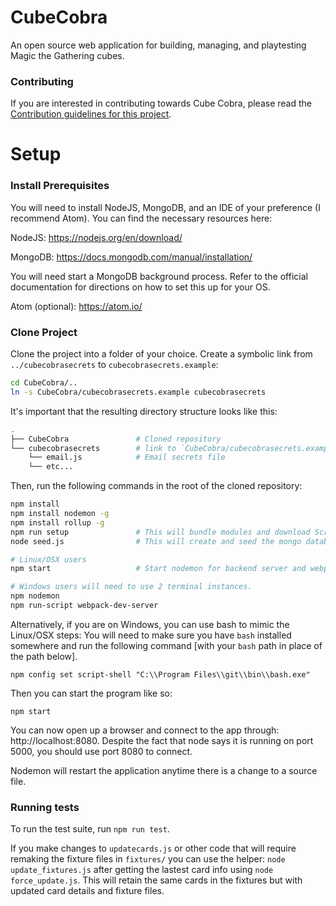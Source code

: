# CubeCobra

An open source web application for building, managing, and playtesting Magic the Gathering cubes.

### Contributing

If you are interested in contributing towards Cube Cobra, please read the [Contribution guidelines for this project](CONTRIBUTING.md).

# Setup

### Install Prerequisites

You will need to install NodeJS, MongoDB, and an IDE of your preference (I recommend Atom). You can find the necessary resources here:

NodeJS: https://nodejs.org/en/download/

MongoDB: https://docs.mongodb.com/manual/installation/

You will need start a MongoDB background process. Refer to the official documentation for directions on how to set this up for your OS.

Atom (optional): https://atom.io/

### Clone Project

Clone the project into a folder of your choice. Create a symbolic link from
`../cubecobrasecrets` to `cubecobrasecrets.example`:

```bash
cd CubeCobra/..
ln -s CubeCobra/cubecobrasecrets.example cubecobrasecrets
```

It's important that the resulting directory structure looks like this:

```sh
.
├── CubeCobra               # Cloned repository
└── cubecobrasecrets        # link to `CubeCobra/cubecobrasecrets.example`
    └── email.js            # Email secrets file
    └── etc...
```

Then, run the following commands in the root of the cloned repository:

```sh
npm install
npm install nodemon -g
npm install rollup -g
npm run setup               # This will bundle modules and download Scryfall assets.
node seed.js                # This will create and seed the mongo database specified in cubecobrasecrets.

# Linux/OSX users
npm start                   # Start nodemon for backend server and webpack for frontend assets.

# Windows users will need to use 2 terminal instances.
npm nodemon
npm run-script webpack-dev-server
```

Alternatively, if you are on Windows, you can use bash to mimic the Linux/OSX steps:
You will need to make sure you have `bash` installed somewhere and run the following command [with your `bash` path in place of the path below].

    npm config set script-shell "C:\\Program Files\\git\\bin\\bash.exe"

Then you can start the program like so:

    npm start

You can now open up a browser and connect to the app through: http://localhost:8080. Despite the fact that node says it is running on port 5000, you should use port 8080 to connect.

Nodemon will restart the application anytime there is a change to a source file.

### Running tests

To run the test suite, run `npm run test`.

If you make changes to `updatecards.js` or other code that will require remaking the fixture files in `fixtures/` you can use the helper: `node update_fixtures.js` after getting the lastest card info using `node force_update.js`. This will retain the same cards in the fixtures but with updated card details and fixture files.
